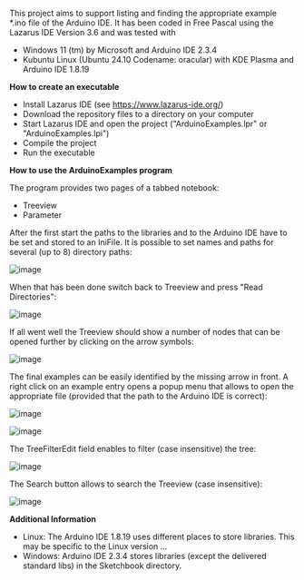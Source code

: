 This project aims to support listing and finding the appropriate example *.ino file of the Arduino IDE. It has been coded in Free Pascal using the Lazarus IDE Version 3.6 and was tested with

* Windows 11 (tm) by Microsoft and Arduino IDE 2.3.4
* Kubuntu Linux (Ubuntu 24.10 Codename: oracular) with KDE Plasma and Arduino IDE 1.8.19

**How to create an executable**
* Install Lazarus IDE (see https://www.lazarus-ide.org/)
* Download the repository files to a directory on your computer
* Start Lazarus IDE and open the project ("ArduinoExamples.lpr" or "ArduinoExamples.lpi")
* Compile the project
* Run the executable

**How to use the ArduinoExamples program**

The program provides two pages of a tabbed notebook:

* Treeview
* Parameter

After the first start the paths to the libraries and to the Arduino IDE have to be set and stored to an IniFile.
It is possible to set names and paths for several (up to 8) directory paths:

![image](https://github.com/user-attachments/assets/d12c7d40-64ab-48a6-a2e6-561f5dccff48)

When that has been done switch back to Treeview and press "Read Directories":

![image](https://github.com/user-attachments/assets/4b97769b-3f0d-42f9-91e0-35fd0bcb737a)

If all went well the Treeview should show a number of nodes that can be opened further by clicking on the arrow symbols:

![image](https://github.com/user-attachments/assets/45c0955f-1b39-48db-bbe5-9a368f450aaf)

The final examples can be easily identified by the missing arrow in front. A right click on an example entry opens a popup menu that allows to open the appropriate file (provided that the path to the Arduino IDE is correct):

![image](https://github.com/user-attachments/assets/d6669d18-f4d9-4eec-9e80-8294674e863d)

![image](https://github.com/user-attachments/assets/1783c0f8-ff39-4dd5-8a31-ba4596875eea)

The TreeFilterEdit field enables to filter (case insensitive) the tree:

![image](https://github.com/user-attachments/assets/5072317f-1845-4a66-a7ee-0145cda4d999)

The Search button allows to search the Treeview (case insensitive):

![image](https://github.com/user-attachments/assets/b7d0f253-e8e5-4f7c-9aa1-61c5e825006e)

**Additional Information**
* Linux: The Arduino IDE 1.8.19 uses different places to store libraries. This may be specific to the Linux version  ...
* Windows: Arduino IDE 2.3.4 stores libraries (except the delivered standard libs) in the Sketchbook directory.

  

